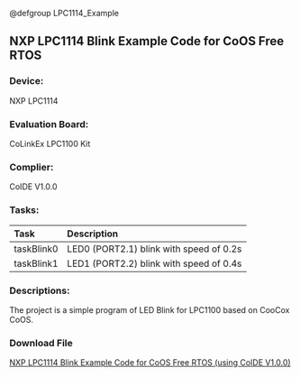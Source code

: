 @defgroup LPC1114_Example

## NXP LPC1114 Blink Example Code for CoOS Free RTOS  ##
### Device: ###
NXP LPC1114

### Evaluation Board: ###
CoLinkEx LPC1100 Kit

### Complier: ###
CoIDE V1.0.0 

### Tasks: ###

Task|Description
:--|:--
taskBlink0|LED0 (PORT2.1) blink with speed of 0.2s
taskBlink1|LED1 (PORT2.2) blink with speed of 0.4s

### Descriptions: ###
The project is a simple program of LED Blink for LPC1100 based on CooCox CoOS.

### Download File ###
[NXP LPC1114 Blink Example Code for CoOS Free RTOS (using CoIDE V1.0.0)](http://www.coocox.org/download/downloadfile/CoOS/Demo/LPC1114_CoOS.zip)
